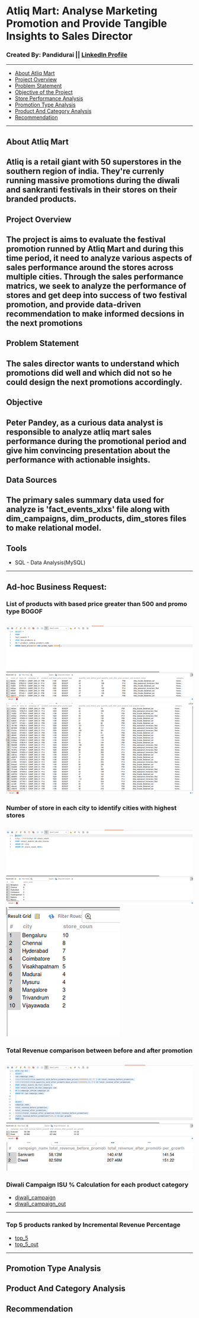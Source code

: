 # Atliq Mart: Analyse Marketing Promotion and Provide Tangible Insights to Sales Director

### Created By: Pandidurai || [LinkedIn Profile](https://github.com/pandimech)

---
- [About Atliq Mart](#about-atliq-mart)
- [Project Overview](#project-overview)
- [Problem Statement](#problem-statement)
- [Objective of the Project](#objective-of-the-project)
- [Store Performance Analysis](#store-performance-analysis)
- [Promotion Type Analysis](#promotion-type-analysis)
- [Product And Category Analysis](#product-and-category-analysis)
- [Recommendation](#recommendation)

---

## About Atliq Mart

Atliq is a retail giant with 50 superstores in the southern region of india. They're currenly running massive promotions during the diwali and sankranti festivals in their stores on their branded products.
---
## Project Overview

The project is aims to evaluate the festival promotion runned by Atliq Mart and during this time period, it need to analyze various aspects of sales performance around the stores across multiple cities. Through the sales performance matrics, we seek to analyze the performance of stores and get deep into success of two festival promotion, and provide data-driven recommendation to make informed decsions in the next promotions
---
## Problem Statement

The sales director wants to understand which promotions did well and which did not so he could design the next promotions accordingly.
---

## Objective

Peter Pandey, as a curious data analyst is responsible to analyze atliq mart sales performance during the promotional period and give him convincing presentation about the performance with actionable insights.
---
## Data Sources

The primary sales summary data used for analyze is 'fact_events_xlxs' file along with dim_campaigns, dim_products, dim_stores files to make relational model.
---
## Tools

- SQL - Data Analysis(MySQL)
---
## Ad-hoc Business Request:

### List of products with based price greater than 500 and promo type BOGOF
![BOGOF](scree_shot/BOGOF.png)
![BOGOF_output](scree_shot/BOGOF_out.png)
---
### Number of store in each city to identify cities with highest stores
![store_count](scree_shot/store_count_city.png)
![store_count_out](scree_shot/store_count_city_out.png)
---
### Total Revenue comparison between before and after promotion 
![revenue_campaign](scree_shot/revenue_campaign.png)
![revenue_campaign_out](scree_shot/revenue_campaign_out.png)
---
### Diwali Campaign ISU % Calculation for each product category  
- [diwali_campaign](scree_shot/Diwali_campaign_IUS%_out.png)
- [diwali_campaign_out](scree_shot/Diwali_campaign_IUS%_out.png)
---
### Top 5 products ranked by Incremental Revenue Percentage
- [top_5](scree_shot/Top5_IR%.png)
- [top_5_out](scree_shot/top5_IR%.out.png)
---
## Promotion Type Analysis
## Product And Category Analysis
## Recommendation
